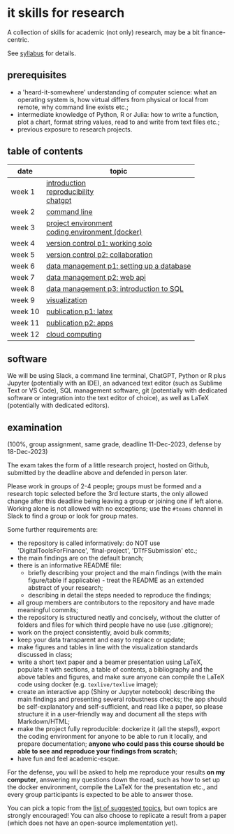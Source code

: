 # it skills for research

A collection of skills for academic (not only) research, may be a bit finance-centric.

See [syllabus](syllabus.pdf) for details.

## prerequisites

- a 'heard-it-somewhere' understanding of computer science: what an operating system is, how virtual differs from physical or local from remote, why command line exists etc.;
- intermediate knowledge of Python, R or Julia: how to write a function, plot a chart, format string values, read to and write from text files etc.;
- previous exposure to research projects.

## table of contents

| date    | topic
| ----    | ----
| week 1  | [introduction](./introduction.md)<br/>            [reproducibility](https://the-turing-way.netlify.app/welcome.html)<br/>[chatgpt](https://papers.ssrn.com/sol3/papers.cfm?abstract_id=4391863)
| week 2  | [command line](./command-line.md)
| week 3  | [project environment](./project-environment.md)<br/>[coding environment (docker)](./coding-environment.md)
| week 4  | [version control p1: working solo](./version-control.md)
| week 5  | [version control p2: collaboration](./collaboration-tools.md)
| week 6  | [data management p1: setting up a database](./data-management.md)
| week 7  | [data management p2: web api](./web-api.md)
| week 8  | [data management p3: introduction to SQL](./sql-basics.md)
| week 9  | [visualization](./visualization.md)
| week 10 | [publication p1: latex](./writing-with-latex.md)
| week 11 | [publication p2: apps](./apps.md)
| week 12 | [cloud computing](./cloud-computing.md)

## software

We will be using Slack, a command line terminal, ChatGPT, Python or R plus Jupyter (potentially with an IDE), an advanced text editor (such as Sublime Text or VS Code), SQL management software, git (potentially with dedicated software or integration into the text editor of choice), as well as LaTeX (potentially with dedicated editors).

## examination

(100\%, group assignment, same grade, deadline 11-Dec-2023, defense by 18-Dec-2023)

The exam takes the form of a little research project, hosted on Github, submitted by the deadline above and defended in person later.

Please work in groups of 2-4 people; groups must be formed and a research topic selected before the 3rd lecture starts, the only allowed change after this deadline being leaving a group or joining one if left alone. Working alone is not allowed with no exceptions; use the `#teams` channel in Slack to find a group or look for group mates.

Some further requirements are:

- the repository is called informatively: do NOT use 'DigitalToolsForFinance', 'final-project', 'DTfFSubmission' etc.; 
- the main findings are on the default branch; 
- there is an informative README file:
  -  briefly describing your project and the main findings (with the main figure/table if applicable) - treat the README as an extended abstract of your research;
  -  describing in detail the steps needed to reproduce the findings; 
- all group members are contributors to the repository and have made meaningful commits;
- the repository is structured neatly and concisely, without the clutter of folders and files for which third people have no use (use .gitignore);
- work on the project consistently, avoid bulk commits;
- keep your data transparent and easy to replace or update;
- make figures and tables in line with the visualization standards discussed in class;
- write a short text paper and a beamer presentation using LaTeX, populate it with sections, a table of contents, a bibliography and the above tables and figures, and make sure anyone can compile the LaTeX code using docker (e.g. `texlive/texlive` image);
- create an interactive app (Shiny or Jupyter notebook) describing the main findings and presenting several robustness checks; the app should be self-explanatory and self-sufficient, and read like a paper, so please structure it in a user-friendly way and document all the steps with Markdown/HTML;
- make the project fully reproducible: dockerize it (all the steps!), export the coding environment for anyone to be able to run it locally, and prepare documentation; **anyone who could pass this course should be able to see and reproduce your findings from scratch**;
- have fun and feel academic-esque.

For the defense, you will be asked to help me reproduce your results **on my computer**, answering my questions down the road, such as how to set up the docker environment, compile the LaTeX for the presentation etc., and every group participants is expected to be able to answer those.

You can pick a topic from the [list of suggested topics](./research-topics.md), but own topics are strongly encouraged! You can also choose to replicate a result from a paper (which does not have an open-source implementation yet).


